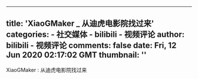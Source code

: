 
---
title: 'XiaoGMaker _ 从迪虎电影院找过来'
categories: 
    - 社交媒体
    - bilibili - 视频评论
author: bilibili - 视频评论
comments: false
date: Fri, 12 Jun 2020 02:17:02 GMT
thumbnail: ''
---

<div>   
XiaoGMaker : 从迪虎电影院找过来  
</div>
            